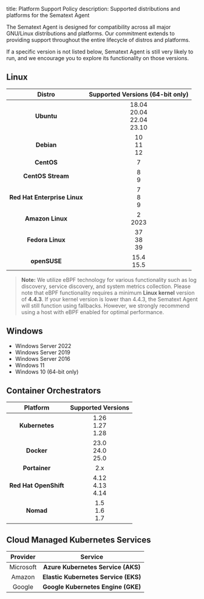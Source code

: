 title: Platform Support Policy
description: Supported distributions and platforms for the Sematext Agent

The Sematext Agent is designed for compatibility across all major GNU/Linux distributions and platforms. Our commitment extends to providing support throughout the entire lifecycle of distros and platforms.  

If a specific version is not listed below, Sematext Agent is still very likely to run, and we encourage you to explore its functionality on those versions.

## Linux

| Distro | Supported Versions (64-bit only) |
|:-:|:-:|
| **Ubuntu** | 18.04<br>20.04<br>22.04<br>23.10 |
| **Debian** | 10<br>11<br>12 |
| **CentOS** | 7 |
| **CentOS Stream** | 8<br>9 |
| **Red Hat Enterprise Linux** | 7<br>8<br>9 |
| **Amazon Linux** | 2<br>2023 |
| **Fedora Linux** | 37<br>38<br>39 |
| **openSUSE** | 15.4<br>15.5 |

> **Note:** We utilize eBPF technology for various functionality such as log discovery, service discovery, and system metrics collection. Please note that eBPF functionality requires a minimum **Linux kernel** version of **4.4.3**. If your kernel version is lower than 4.4.3, the Sematext Agent will still function using fallbacks. However, we strongly recommend using a host with eBPF enabled for optimal performance.

## Windows

- Windows Server 2022
- Windows Server 2019
- Windows Server 2016
- Windows 11
- Windows 10 (64-bit only)

## Container Orchestrators

| Platform | Supported Versions |
|:-:|:-:|
| **Kubernetes** | 1.26<br>1.27<br>1.28 |
| **Docker** | 23.0<br>24.0<br>25.0 | 
| **Portainer** | 2.x |
| **Red Hat OpenShift** | 4.12<br>4.13<br>4.14 | 
| **Nomad** | 1.5<br>1.6<br>1.7 | 

## Cloud Managed Kubernetes Services

| Provider | Service |
|:-:|:-:|
| Microsoft | **Azure Kubernetes Service (AKS)** |
| Amazon | **Elastic Kubernetes Service (EKS)** |
| Google | **Google Kubernetes Engine (GKE)** |
